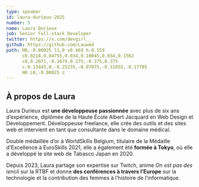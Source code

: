 ```yaml
---
type: speaker
id: laura-durieux-2025
number: 5
name: Laura Durieux
job: Senior Full-stack Developer
twitter: https://x.com/devgirl__
github: https://github.com/Lauwed
path: M0,-0.00025 l1,0 v0.469 h-0.159
      c0.0218,0.04755,0.034,0.10045,0.034,0.1562
      c0,0.2071,-0.1679,0.375,-0.375,0.375
      c-0.13445,0,-0.25235,-0.07075,-0.31855,-0.17705
      H0 L0,-0.00025 z
---
```


## À propos de Laura

Laura Durieux est **une développeuse passionnée** avec plus de six ans d’expérience, diplômée de la Haute École Albert Jacquard en Web Design et Développement. Développeuse freelance, elle crée des outils et des sites web et intervient en tant que consultante dans le domaine médical. 

Double médaillée d’or à WorldSkills Belgium, titulaire de la Médaille d'Excellence à EuroSkills 2021, elle a également été **formée à Tokyo**, où elle a développé le site web de Tabasco Japan en 2020. 

Depuis 2023, Laura partage son expertise sur Twitch, anime _On est pas des iencli_ sur la RTBF et donne **des conférences à travers l’Europe** sur la technologie et la contribution des femmes à l’histoire de l’informatique.
